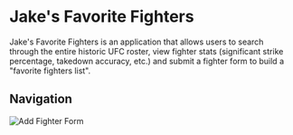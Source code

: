 # Jake's Favorite Fighters

Jake's Favorite Fighters is an application that allows users to search through the entire historic UFC roster, view 
fighter stats (significant strike percentage, takedown accuracy, etc.) and submit a fighter form to build a 
"favorite fighters list".

## Navigation

![Add Fighter Form](\\wsl$\Ubuntu\home\jake\Development\code\phase2\Project-Frontend\my-app\public\images\add_fighter_form_screenshot.jpg)

